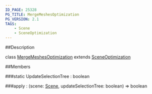 ```yaml
---
ID_PAGE: 25328
PG_TITLE: MergeMeshesOptimization
PG_VERSION: 2.1
TAGS:
    - Scene
    - SceneOptimization
---
```

##Description

class [MergeMeshesOptimization](/classes/2.2/MergeMeshesOptimization) extends [SceneOptimization](/classes/2.2/SceneOptimization)



##Members

###static UpdateSelectionTree : boolean



###apply : (scene: [Scene](/classes/2.2/Scene), updateSelectionTree: boolean) =&gt; boolean



